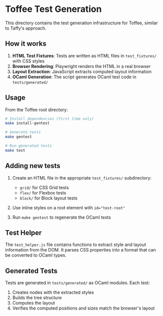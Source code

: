 # Toffee Test Generation

This directory contains the test generation infrastructure for Toffee, similar to Taffy's approach.

## How it works

1. **HTML Test Fixtures**: Tests are written as HTML files in `test_fixtures/` with CSS styles
2. **Browser Rendering**: Playwright renders the HTML in a real browser
3. **Layout Extraction**: JavaScript extracts computed layout information
4. **OCaml Generation**: The script generates OCaml test code in `tests/generated/`

## Usage

From the Toffee root directory:

```bash
# Install dependencies (first time only)
make install-gentest

# Generate tests
make gentest

# Run generated tests
make test
```

## Adding new tests

1. Create an HTML file in the appropriate `test_fixtures/` subdirectory:
   - `grid/` for CSS Grid tests
   - `flex/` for Flexbox tests
   - `block/` for Block layout tests

2. Use inline styles on a root element with `id="test-root"`

3. Run `make gentest` to regenerate the OCaml tests

## Test Helper

The `test_helper.js` file contains functions to extract style and layout information from the DOM. It parses CSS properties into a format that can be converted to OCaml types.

## Generated Tests

Tests are generated in `tests/generated/` as OCaml modules. Each test:
1. Creates nodes with the extracted styles
2. Builds the tree structure
3. Computes the layout
4. Verifies the computed positions and sizes match the browser's layout